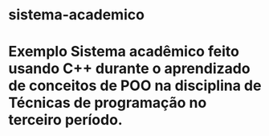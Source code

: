﻿# <h1>sistema-academico</h1>
 # Exemplo Sistema acadêmico feito usando C++ durante o aprendizado de conceitos de POO na disciplina de Técnicas de programação no terceiro período.

